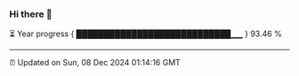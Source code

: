 ### Hi there 👋

⏳ Year progress { ████████████████████████████▁▁ } 93.46 %

---

⏰ Updated on Sun, 08 Dec 2024 01:14:16 GMT
